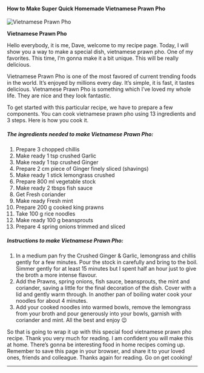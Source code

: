             

#### How to Make Super Quick Homemade Vietnamese Prawn Pho

![Vietnamese Prawn Pho](https://img-global.cpcdn.com/recipes/662713dc3193c5c3/751x532cq70/vietnamese-prawn-pho-recipe-main-photo.jpg)

**Vietnamese Prawn Pho**

Hello everybody, it is me, Dave, welcome to my recipe page. Today, I will show you a way to make a special dish, vietnamese prawn pho. One of my favorites. This time, I’m gonna make it a bit unique. This will be really delicious.

Vietnamese Prawn Pho is one of the most favored of current trending foods in the world. It’s enjoyed by millions every day. It’s simple, it is fast, it tastes delicious. Vietnamese Prawn Pho is something which I’ve loved my whole life. They are nice and they look fantastic.

To get started with this particular recipe, we have to prepare a few components. You can cook vietnamese prawn pho using 13 ingredients and 3 steps. Here is how you cook it.

##### The ingredients needed to make Vietnamese Prawn Pho:

1.  Prepare 3 chopped chillis
2.  Make ready 1 tsp crushed Garlic
3.  Make ready 1 tsp crushed Ginger
4.  Prepare 2 cm piece of Ginger finely sliced (shavings)
5.  Make ready 1 stick lemongrass crushed
6.  Prepare 800 ml vegetable stock
7.  Make ready 2 tbsps fish sauce
8.  Get Fresh coriander
9.  Make ready Fresh mint
10.  Prepare 200 g cooked king prawns
11.  Take 100 g rice noodles
12.  Make ready 100 g beansprouts
13.  Prepare 4 spring onions trimmed and sliced

##### Instructions to make Vietnamese Prawn Pho:

1.  In a medium pan fry the Crushed Ginger & Garlic, lemongrass and chillis gently for a few minutes. Pour the stock in carefully and bring to the boil. Simmer gently for at least 15 minutes but I spent half an hour just to give the broth a more intense flavour.
2.  Add the Prawns, spring onions, fish sauce, beansprouts, the mint and coriander, saving a little for the final decoration of the dish. Cover with a lid and gently warm through. In another pan of boiling water cook your noodles for about 4 minutes.
3.  Add your cooked noodles into warmed bowls, remove the lemongrass from your broth and pour generously into your bowls, garnish with coriander and mint. All the best and enjoy 😉

So that is going to wrap it up with this special food vietnamese prawn pho recipe. Thank you very much for reading. I am confident you will make this at home. There’s gonna be interesting food in home recipes coming up. Remember to save this page in your browser, and share it to your loved ones, friends and colleague. Thanks again for reading. Go on get cooking!

* * *